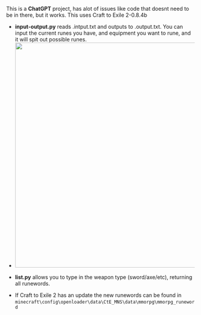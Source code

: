 This is a **ChatGPT** project, has alot of issues like code that doesnt need to be in there, but it works. This uses Craft to Exile 2-0.8.4b
- **input-output.py** reads .intput.txt and outputs to .output.txt. You can input the current runes you have, and equipment you want to rune, and it will spit out possible runes.
- <img src="https://github.com/user-attachments/assets/008b5495-571c-408d-b3e8-173b9f6a276a" width="600">
+ **list.py** allows you to type in the weapon type (sword/axe/etc), returning all runewords.
- If Craft to Exile 2 has an update the new runewords can be found in `minecraft\config\openloader\data\CtE_MNS\data\mmorpg\mmorpg_runeword`
